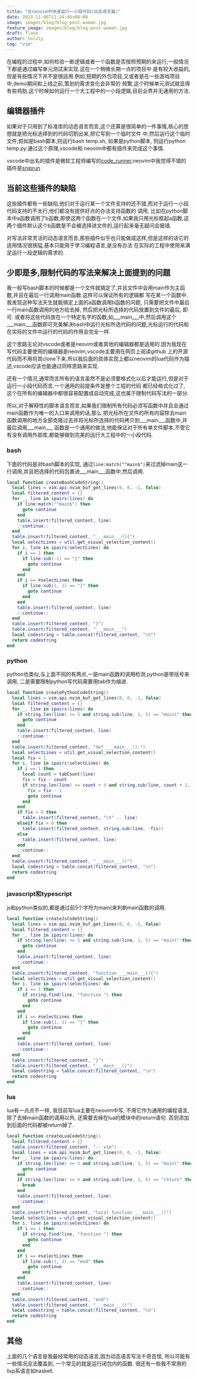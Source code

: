 ```yaml
---
title: "在neovim中快速运行一小段代码(动态语言篇)"
date: 2023-11-06T11:24:46+08:00
image: images/blog/blog-post-woman.jpg
feature_image: images/blog/blog-post-woman.jpg
draft: flase
author: Soluty
tag: "vim"
---
```

在编程的过程中,如何检验一断逻辑或者一个函数是否按照预期的来运行,一般情况下都是通过编写单元测试来实现.这在一个稍微长期一点的项目中
是有较大收益的,但是有些情况下并不是很适用.例如,短期的外包项目,又或者是在一些游戏项目中,demo期间和上线之前,策划的需求变化会非常的
频繁,这个时候单元测试就显得有些鸡肋.这个时候如何运行一个大工程中的一小段逻辑,目前业界并无通用的方法.


## 编辑器插件

如果对于只用到了标准库的动态语言而言,这个还算是很简单的一件事情,核心的思想就是把光标选择到的代码切割出来,把它写到一个临时文件
中,然后运行这个临时文件,假如是bash脚本,则运行bash temp.sh, 如果是python脚本, 则运行python temp.py.通过这个原理,vscode和
neovim中都有插件来完成这个事情.


vscode中出名的插件是微软工程师编写的[code_runner](https://github.com/formulahendry/vscode-code-runner),neovim中我觉得不错的插件是[sniprun](https://github.com/michaelb/sniprun)

## 当前这些插件的缺陷

这些插件都有一些缺陷,他们对于运行某一个文件支持的还不错,而对于运行一小段代码支持的不太行,他们都没有提供好点的办法支持函数的
调用,
比如在python脚本中a函数调用了b函数,即使这两个函数在一个文件,如果我只用光标框起a函数,这两个插件默认这个b函数是不会被选择进文件的,运行起来毫无疑问会报错.


对写法非常灵活的动态语言而言,那些插件似乎也只能做成这样,但是这样的话它的适用情况很狭隘,基本只能用于学习编程语言,是没有办法
在实际的工程中使用来满足运行一段逻辑的需求的.

## 少即是多,限制代码的写法来解决上面提到的问题

我一般写bash脚本的时候都是一个文件就搞定了,并且文件中会用main作为主函数,并且在最后一行调用main函数.这样可以保证所有的逻辑都
写在某一个函数中.我发现这种写法天生就能搞定上面的a函数调用b函数的问题, 只需要把文件中最后一行main函数调用的地方给去掉,
然后把光标所选择的代码放置到文件的最后, 即可. 或者将这些代码放在一个特定名字的函数,如___main___中,然后调用这个
___main___函数即可完美解决bash中运行光标所选代码的问题,光标运行的代码和在实际的文件中运行的代码的作用会完全一样.


这个思路无论对vscode或者是neovim或者其他的编辑器都是适用的.因为我现在写代码主要使用的编辑器是neovim,vscode主要用在网页上阅读github
上的开源代码而不用将其clone下来.所以我后面的具体实现上都以neovim的lua代码作为描述,vscode应该也能通过同样思路来实现.


还有一个情况,通常而言所有的语言虽然不是必须要格式化以后才能运行,但是对于运行一小段代码而言,一个通用的前提条件是整个工程的代码
都已经格式化过了, 这个在所有的编辑器中都很容易配置成自动完成,这也属于限制代码写法的一部分.


所以,对于解释性的脚本语言而言,如果我们限制所有代码必须写函数中并且会通过main函数作为唯一的入口来调用的话,那么
把光标所在文件的所有内容除去main函数调用的地方全部克隆过去并将光标所选择的代码拷贝到___main___函数中,并最后调用___main___
函数是一个通用的做法,他能保证对于所有单文件脚本,不管它有没有调用外部库,都能够做到完美的运行大工程中的一小段代码.

### bash

下面的代码是对bash脚本的实现,
通过`line:match("^main$")`来过滤掉main这一行调用,并且把选择的代码包裹进___main___函数中,然后调用.

```lua
local function createBashCodeString()
  local lines = vim.api.nvim_buf_get_lines(0, 0, -1, false)
  local filtered_content = {}
  for _, line in ipairs(lines) do
    if line:match("^main$") then
      goto continue
    end
    table.insert(filtered_content, line)
    ::continue::
  end
  table.insert(filtered_content, "___main___(){")
  local selectLines = util.get_visual_selection_content()
  for i, line in ipairs(selectLines) do
    if i == 1 then
      if line:sub(-1) == "{" then
        goto continue
      end
    end
    if i == #selectLines then
      if line:sub(1, 1) == "}" then
        goto continue
      end
    end
    table.insert(filtered_content, line)
    ::continue::
  end
  table.insert(filtered_content, "}")
  table.insert(filtered_content, "___main___")
  local codestring = table.concat(filtered_content, "\n")
  return codestring
end
```

### python

python也类似,与上面不同的有两点,一是main函数的调用检测,python是带括号来调用,
二是需要限制python写代码需要用tab作为缩进.

```lua
local function createPythonCodeString()
  local lines = vim.api.nvim_buf_get_lines(0, 0, -1, false)
  local filtered_content = {}
  for _, line in ipairs(lines) do
    if string.len(line) >= 5 and string.sub(line, 1, 5) == "main(" then
      goto continue
    end
    table.insert(filtered_content, line)
    ::continue::
  end
  table.insert(filtered_content, "def ___main___():")
  local selectLines = util.get_visual_selection_content()
  local fix = 1
  for i, line in ipairs(selectLines) do
    if i == 1 then
      local count = tabCount(line)
      fix = fix - count
      if string.len(line) >= count + 4 and string.sub(line, count + 1, count + 4) == "def " then
        fix = fix - 1
        goto continue
      end
    end
    if fix > 0 then
      table.insert(filtered_content, "\t" .. line)
    elseif fix < 0 then
      table.insert(filtered_content, string.sub(line, -fix))
    else
      table.insert(filtered_content, line)
    end
    ::continue::
  end
  table.insert(filtered_content, "___main___()")
  local codestring = table.concat(filtered_content, "\n")
  return codestring
end
```

### javascript和typescript

js和python类似的,都是通过前5个字符为main(来判断main函数的调用.

```lua
local function createJsCodeString()
  local lines = vim.api.nvim_buf_get_lines(0, 0, -1, false)
  local filtered_content = {}
  for _, line in ipairs(lines) do
    if string.len(line) >= 5 and string.sub(line, 1, 5) == "main(" then
      goto continue
    end
    table.insert(filtered_content, line)
    ::continue::
  end
  table.insert(filtered_content, "function ___main___(){")
  local selectLines = util.get_visual_selection_content()
  for i, line in ipairs(selectLines) do
    if i == 1 then
      if string.find(line, "function ") then
        goto continue
      end
    end
    if i == #selectLines then
      if line:sub(1, 1) == "}" then
        goto continue
      end
    end
    table.insert(filtered_content, line)
    ::continue::
  end
  table.insert(filtered_content, "}")
  table.insert(filtered_content, "___main___()")
  local codestring = table.concat(filtered_content, "\n")
  return codestring
end

```
### lua

lua有一点点不一样, 我目前写lua主要在neovim中写, 不用它作为通用的编程语言, 除了去掉main函数的调用以外,
还需要去掉在lua的模块中的return语句. 否则添加到后面的代码都被return掉了.

```lua
local function createLuaCodeString()
  local filtered_content = {}
  table.insert(filtered_content, "-- vim")
  local lines = vim.api.nvim_buf_get_lines(0, 0, -1, false)
  for _, line in ipairs(lines) do
    if string.len(line) >= 5 and string.sub(line, 1, 5) == "main(" then
      goto continue
    end
    if string.len(line) >= 6 and string.sub(line, 1, 6) == "return" then
      break
    end
    table.insert(filtered_content, line)
    ::continue::
  end
  table.insert(filtered_content, "local function ___main___()")
  local selectLines = util.get_visual_selection_content()
  for i, line in ipairs(selectLines) do
    if i == 1 then
      if string.find(line, "function ") then
        goto continue
      end
    end
    if i == #selectLines then
      if line:sub(1, 3) == "end" then
        goto continue
      end
    end
    table.insert(filtered_content, line)
    ::continue::
  end
  table.insert(filtered_content, "end")
  table.insert(filtered_content, "___main___()")
  local codestring = table.concat(filtered_content, "\n")
  return codestring
end
```

## 其他

上面的几个语言是我最经常用的动态语言,因为动态语言写法千奇百怪, 所以可能有一些情况没法覆盖到, 一个常见的就是运行闭包内的函数.
很还有一些我不常用的lisp系语言如haskell.

